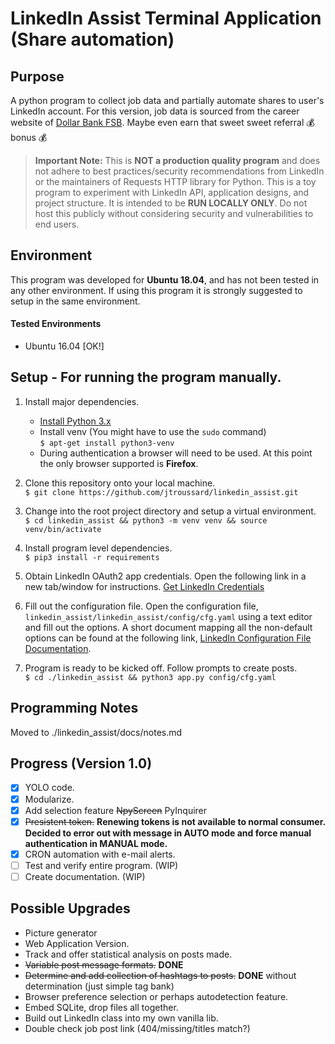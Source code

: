 LinkedIn Assist Terminal Application (Share automation)
==================

## Purpose  

A python program to collect job data and partially automate shares to user's LinkedIn account. For this version, job data is sourced from the career website of [Dollar Bank FSB](https://dollarbankcareers.dejobs.org/). Maybe even earn that sweet sweet referral :moneybag: bonus :moneybag:
> **Important Note:**
> This is **NOT a production quality program** and does not adhere to best practices/security recommendations from LinkedIn or the maintainers of Requests HTTP library for Python.
> This is a toy program to experiment with LinkedIn API, application designs, and project structure. It is intended to be **RUN LOCALLY ONLY**. Do not host this publicly without considering security and vulnerabilities to end users.

## Environment  

This program was developed for **Ubuntu 18.04**, and has not been tested in any other environment. If using this program it is strongly suggested to setup in the same environment.

#### Tested Environments  
- Ubuntu 16.04 [OK!]

## Setup - For running the program manually.  

1. Install major dependencies.  
    -  [Install Python 3.x](https://www.python.org/downloads/)
    -  Install venv (You might have to use the `sudo` command)  
    `$ apt-get install python3-venv`
    -  During authentication a browser will need to be used. At this point the only browser supported is **Firefox**.
    
2. Clone this repository onto your local machine.  
`$ git clone https://github.com/jtroussard/linkedin_assist.git`

3. Change into the root project directory and setup a virtual environment.  
`$ cd linkedin_assist && python3 -m venv venv && source venv/bin/activate`  

4. Install program level dependencies.  
`$ pip3 install -r requirements`  

5. Obtain LinkedIn OAuth2 app credentials. Open the following link in a new tab/window for instructions.
[Get LinkedIn Credentials](https://github.com/jtroussard/linkedin_assist/blob/master/linkedin_assist/docs/get-linkedin-keys.md)  

6. Fill out the configuration file. Open the configuration file, `linkedin_assist/linkedin_assist/config/cfg.yaml` using a text editor and fill out the options. A short document mapping all the non-default options can be found at the following link, [LinkedIn Configuration File Documentation](https://github.com/jtroussard/linkedin_assist/blob/master/linkedin_assist/docs/configuration-file-documentation.md).  

7. Program is ready to be kicked off. Follow prompts to create posts.  
`$ cd ./linkedin_assist && python3 app.py config/cfg.yaml`


## Programming Notes  

Moved to ./linkedin_assist/docs/notes.md  

## Progress (Version 1.0)  

- [X] YOLO code.
- [X] Modularize.
- [X] Add selection feature ~~NpyScreen~~ PyInquirer
- [X] ~~Presistent token.~~ **Renewing tokens is not available to normal consumer. Decided to error out with message in AUTO mode and force manual authentication in MANUAL mode.**
- [X] CRON automation with e-mail alerts.
- [ ] Test and verify entire program. (WIP)
- [ ] Create documentation. (WIP)

## Possible Upgrades  

- Picture generator
- Web Application Version.
- Track and offer statistical analysis on posts made.
- ~~Variable post message formats.~~ __DONE__
- ~~Determine and add collection of hashtags to posts.~~ __DONE__ without determination (just simple tag bank)
- Browser preference selection or perhaps autodetection feature.
- Embed SQLite, drop files all together.
- Build out LinkedIn class into my own vanilla lib.
- Double check job post link (404/missing/titles match?)
